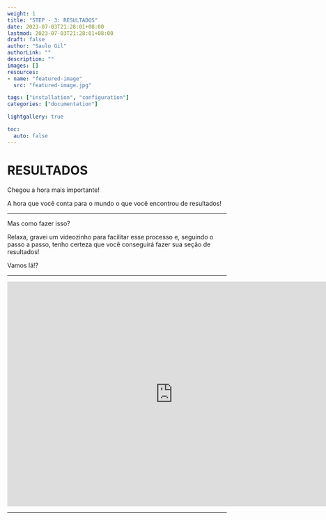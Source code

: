 ```yaml
---
weight: 1
title: "STEP - 3: RESULTADOS"
date: 2023-07-03T21:28:01+08:00 
lastmod: 2023-07-03T21:28:01+08:00
draft: false
author: "Saulo Gil"
authorLink: ""
description: ""
images: []
resources:
- name: "featured-image"
  src: "featured-image.jpg"

tags: ["installation", "configuration"]
categories: ["documentation"]

lightgallery: true

toc:
  auto: false
---
```


<!--more-->

# RESULTADOS 

Chegou a hora mais importante! 

A hora que você conta para o mundo o que você encontrou de resultados! 

---

Mas como fazer isso?

Relaxa, gravei um videozinho para facilitar esse processo e, seguindo o passo a passo, tenho certeza que você conseguirá fazer sua seção de resultados!

Vamos lá!?

---

<iframe src="https://www.youtube.com/embed/VFyw0MzxpFc" width="760" height="515" frameBorder="0" class="giphy-embed" allowFullScreen></iframe>

---